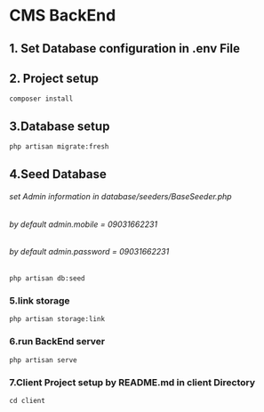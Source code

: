 # CMS BackEnd

## 1. Set Database configuration in .env File

## 2. Project setup
```
composer install
```

## 3.Database setup
```
php artisan migrate:fresh
```

## 4.Seed Database
###### set Admin information in database/seeders/BaseSeeder.php
###### by default admin.mobile = 09031662231
###### by default admin.password = 09031662231
```
php artisan db:seed
```

### 5.link storage
```
php artisan storage:link
```

### 6.run BackEnd server
```
php artisan serve
```

### 7.Client Project setup by README.md in client Directory
```
cd client
```
